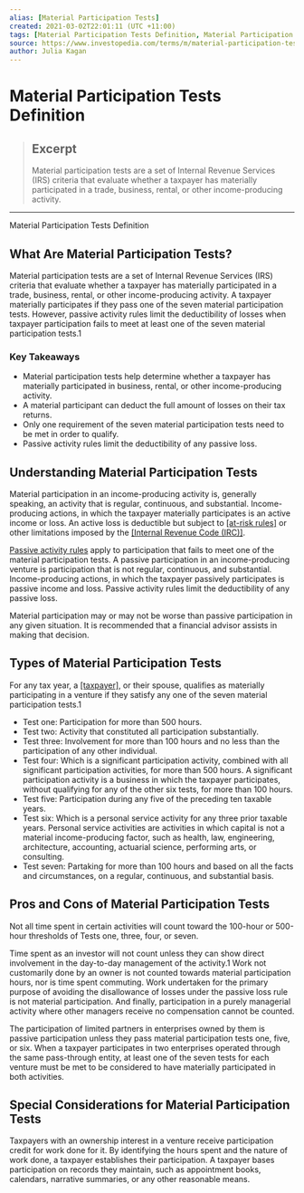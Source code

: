 ```yaml
---
alias: [Material Participation Tests]
created: 2021-03-02T22:01:11 (UTC +11:00)
tags: [Material Participation Tests Definition, Material Participation Tests Definition]
source: https://www.investopedia.com/terms/m/material-participation-test.asp
author: Julia Kagan
---
```


# Material Participation Tests Definition

> ## Excerpt
> Material participation tests are a set of Internal Revenue Services (IRS) criteria that evaluate whether a taxpayer has materially participated in a trade, business, rental, or other income-producing activity.

---

Material Participation Tests Definition
## What Are Material Participation Tests?

Material participation tests are a set of Internal Revenue Services (IRS) criteria that evaluate whether a taxpayer has materially participated in a trade, business, rental, or other income-producing activity. A taxpayer materially participates if they pass one of the seven material participation tests. However, passive activity rules limit the deductibility of losses when taxpayer participation fails to meet at least one of the seven material participation tests.1

### Key Takeaways

-   Material participation tests help determine whether a taxpayer has materially participated in business, rental, or other income-producing activity. 
-   A material participant can deduct the full amount of losses on their tax returns.
-   Only one requirement of the seven material participation tests need to be met in order to qualify.
-   Passive activity rules limit the deductibility of any passive loss.

## Understanding Material Participation Tests

Material participation in an income-producing activity is, generally speaking, an activity that is regular, continuous, and substantial. Income-producing actions, in which the taxpayer materially participates is an active income or loss. An active loss is deductible but subject to [[at-risk rules]](https://www.investopedia.com/terms/a/atriskrules.asp) or other limitations imposed by the [[Internal Revenue Code (IRC)]](https://www.investopedia.com/terms/i/internal-revenue-code.asp).

[Passive activity rules](https://www.investopedia.com/terms/p/passive-activity-loss-rules.asp) apply to participation that fails to meet one of the material participation tests. A passive participation in an income-producing venture is participation that is not regular, continuous, and substantial. Income-producing actions, in which the taxpayer passively participates is passive income and loss. Passive activity rules limit the deductibility of any passive loss.

Material participation may or may not be worse than passive participation in any given situation. It is recommended that a financial advisor assists in making that decision.

## Types of Material Participation Tests

For any tax year, a [[taxpayer]](https://www.investopedia.com/articles/tax/09/sources-free-tax-help.asp), or their spouse, qualifies as materially participating in a venture if they satisfy any one of the seven material participation tests.1

-   Test one: Participation for more than 500 hours.
-   Test two: Activity that constituted all participation substantially.
-   Test three: Involvement for more than 100 hours and no less than the participation of any other individual.
-   Test four: Which is a significant participation activity, combined with all significant participation activities, for more than 500 hours. A significant participation activity is a business in which the taxpayer participates, without qualifying for any of the other six tests, for more than 100 hours.
-   Test five: Participation during any five of the preceding ten taxable years.
-   Test six: Which is a personal service activity for any three prior taxable years. Personal service activities are activities in which capital is not a material income-producing factor, such as health, law, engineering, architecture, accounting, actuarial science, performing arts, or consulting.
-   Test seven: Partaking for more than 100 hours and based on all the facts and circumstances, on a regular, continuous, and substantial basis.

## Pros and Cons of Material Participation Tests

Not all time spent in certain activities will count toward the 100-hour or 500-hour thresholds of Tests one, three, four, or seven.

Time spent as an investor will not count unless they can show direct involvement in the day-to-day management of the activity.1 Work not customarily done by an owner is not counted towards material participation hours, nor is time spent commuting. Work undertaken for the primary purpose of avoiding the disallowance of losses under the passive loss rule is not material participation. And finally, participation in a purely managerial activity where other managers receive no compensation cannot be counted.

The participation of limited partners in enterprises owned by them is passive participation unless they pass material participation tests one, five, or six. When a taxpayer participates in two enterprises operated through the same pass-through entity, at least one of the seven tests for each venture must be met to be considered to have materially participated in both activities.

## Special Considerations for Material Participation Tests

Taxpayers with an ownership interest in a venture receive participation credit for work done for it. By identifying the hours spent and the nature of work done, a taxpayer establishes their participation. A taxpayer bases participation on records they maintain, such as appointment books, calendars, narrative summaries, or any other reasonable means.
